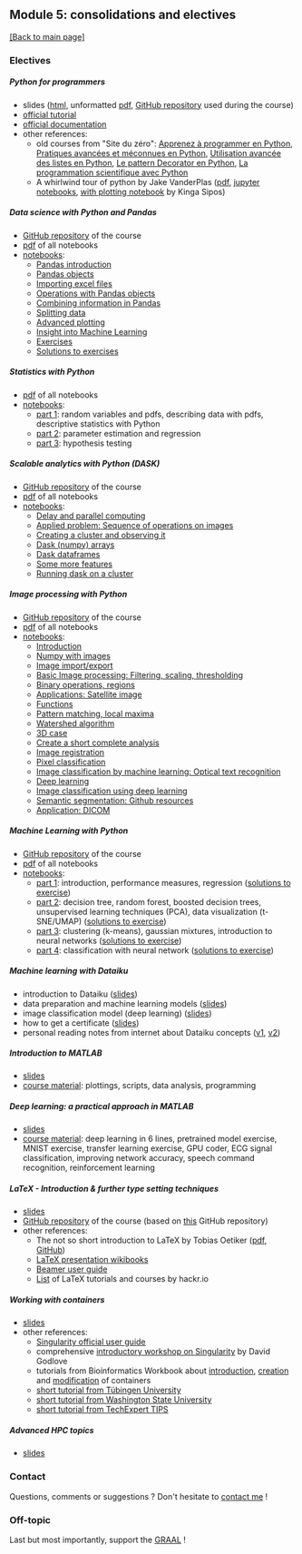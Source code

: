 ## Module 5: consolidations and electives

[[Back to main page]](../index.md)

### Electives

##### Python for programmers
- slides ([html](pdf_lectures/e1_Python_for_programmers/Python_3_for_programmers.html), unformatted [pdf](pdf_lectures/e1_Python_for_programmers/Python_3_for_programmers.pdf), [GitHub repository](https://github.com/escodebar/pfp) used during the course)
- [official tutorial](https://docs.python.org/3.7/tutorial)
- [official documentation](https://docs.python.org/3)
- other references:
    - old courses from "Site du zéro": [Apprenez à programmer en Python](http://user.oc-static.com/pdf/223267-apprenez-a-programmer-en-python.pdf), [Pratiques avancées et méconnues en Python](http://user.oc-static.com/pdf/33509-pratiques-avancees-et-meconnues-en-python.pdf), [Utilisation avancée des listes en Python](http://user.oc-static.com/pdf/213097-utilisation-avancee-des-listes-en-python.pdf), [Le pattern Decorator en Python](http://user.oc-static.com/pdf/368501-le-pattern-decorator-en-python.pdf), [La programmation scientifique avec Python](http://user.oc-static.com/pdf/547399-la-programmation-scientifique-avec-python.pdf)
    - A whirlwind tour of python by Jake VanderPlas ([pdf](https://www.oreilly.com/programming/free/files/a-whirlwind-tour-of-python.pdf), [jupyter notebooks](https://github.com/jakevdp/WhirlwindTourOfPython), [with plotting notebook](https://github.com/KingaS03/Introduction-to-Python-Course-2020January) by Kinga Sipos)

##### Data science with Python and Pandas
- [GitHub repository](https://github.com/guiwitz/NumpyPandas_course) of the course <!-- Numpy and Pandas -->
- [pdf](pdf_lectures/e2_Python_Pandas/e2_all_pandas.pdf) of all notebooks
- [notebooks](https://github.com/mariezufferey/CAS_ADS/tree/master/module5/pdf_lectures/e2_Python_Pandas/notebooks): 
    - [Pandas introduction](pdf_lectures/e2_Python_Pandas/notebooks/00-Pandas_introduction.ipynb)
    - [Pandas objects](pdf_lectures/e2_Python_Pandas/notebooks/01-Pandas_structures.ipynb)
    - [Importing excel files](pdf_lectures/e2_Python_Pandas/notebooks/02-Pandas_import.ipynb)
    - [Operations with Pandas objects](pdf_lectures/e2_Python_Pandas/notebooks/03-Pandas_operations.ipynb)
    - [Combining information in Pandas](pdf_lectures/e2_Python_Pandas/notebooks/04-Pandas_combine.ipynb)
    - [Splitting data](pdf_lectures/e2_Python_Pandas/notebooks/05-Pandas_splitting.ipynb)
    - [Advanced plotting](pdf_lectures/e2_Python_Pandas/notebooks/06-Pandas_plotting.ipynb)
    - [Insight into Machine Learning](pdf_lectures/e2_Python_Pandas/notebooks/07-Pandas_ML.ipynb)
    - [Exercises](pdf_lectures/e2_Python_Pandas/notebooks/99-Exercise.ipynb)
    - [Solutions to exercises](pdf_lectures/e2_Python_Pandas/notebooks/99-Solutions.ipynb)

##### Statistics with Python 
- [pdf](pdf_lectures/e3_Python_statistics/e3_python_statistics.pdf) of all notebooks
- [notebooks](https://github.com/mariezufferey/CAS_ADS/tree/master/module5/pdf_lectures/e3_Python_statistics/notebooks):
    - [part 1](pdf_lectures/e3_Python_statistics/notebooks/C-DSF4-NB-1.ipynb): random variables and pdfs, describing data with pdfs, descriptive statistics with Python
    - [part 2](pdf_lectures/e3_Python_statistics/notebooks/C-DSF4-NB-2.ipynb): parameter estimation and regression
    - [part 3](pdf_lectures/e3_Python_statistics/notebooks/C-DSF4-NB-3.ipynb): hypothesis testing

##### Scalable analytics with Python (DASK)
- [GitHub repository](https://github.com/guiwitz/DaskCourse) of the course
- [pdf](pdf_lectures/e4_Python_DASK/notebooks_pdf/e4_all_DASK.pdf) of all notebooks
- [notebooks](https://github.com/mariezufferey/CAS_ADS/tree/master/module5/pdf_lectures/e4_Python_DASK/notebooks):
    - [Delay and parallel computing](pdf_lectures/e4_Python_DASK/notebooks/01-Dask_delay.ipynb)
    - [Applied problem: Sequence of operations on images](pdf_lectures/e4_Python_DASK/notebooks/02-Applied_delay_images.ipynb)
    - [Creating a cluster and observing it](pdf_lectures/e4_Python_DASK/notebooks/03-Cluster_client.ipynb)
    - [Dask (numpy) arrays](pdf_lectures/e4_Python_DASK/notebooks/04-Dask_arrays.ipynb)
    - [Dask dataframes](pdf_lectures/e4_Python_DASK/notebooks/05-Dask_dataframes.ipynb)
    - [Some more features](pdf_lectures/e4_Python_DASK/notebooks/07-Specialized_dask.ipynb)
    - [Running dask on a cluster](pdf_lectures/e4_Python_DASK/notebooks/08-dask_on_cluster.ipynb)

##### Image processing with Python
- [GitHub repository](https://github.com/guiwitz/Python_image_processing) of the course
- [pdf](pdf_lectures/e5_Python_image_processing/e5_all_image_processing.pdf) of all notebooks
- [notebooks](https://github.com/mariezufferey/CAS_ADS/tree/master/module5/pdf_lectures/e5_Python_image_processing/notebooks):
    - [Introduction](pdf_lectures/e5_Python_image_processing/notebooks/01-Introduction.ipynb)
    - [Numpy with images](pdf_lectures/e5_Python_image_processing/notebooks/02-Numpy_images.ipynb)
    - [Image import/export](pdf_lectures/e5_Python_image_processing/notebooks/03-Image_import.ipynb)
    - [Basic Image processing: Filtering, scaling, thresholding](pdf_lectures/e5_Python_image_processing/notebooks/04-Filtering_thresholding.ipynb)
    - [Binary operations, regions](pdf_lectures/e5_Python_image_processing/notebooks/05-Binary_operations.ipynb)
    - [Applications: Satellite image](pdf_lectures/e5_Python_image_processing/notebooks/06-Applicatio_satellite_image.ipynb)
    - [Functions](pdf_lectures/e5_Python_image_processing/notebooks/07-Functions.ipynb)
    - [Pattern matching, local maxima](pdf_lectures/e5_Python_image_processing/notebooks/08-Pattern_matching.ipynb)
    - [Watershed algorithm](pdf_lectures/e5_Python_image_processing/notebooks/09-Watershed.ipynb)
    - [3D case](pdf_lectures/e5_Python_image_processing/notebooks/10-3D_case.ipynb)
    - [Create a short complete analysis](pdf_lectures/e5_Python_image_processing/notebooks/11-Complete_analysis.ipynb)
    - [Image registration](pdf_lectures/e5_Python_image_processing/notebooks/12-Registration.ipynb)
    - [Pixel classification](pdf_lectures/e5_Python_image_processing/notebooks/13-Pixel_classification.ipynb)
    - [Image classification by machine learning: Optical text recognition](pdf_lectures/e5_Python_image_processing/notebooks/14-OCR.ipynb)
    - [Deep learning](pdf_lectures/e5_Python_image_processing/notebooks/15-DeepLearning.ipynb)
    - [Image classification using deep learning](pdf_lectures/e5_Python_image_processing/notebooks/16-Image_classification.ipynb)
    - [Semantic segmentation: Github resources](pdf_lectures/e5_Python_image_processing/notebooks/17-Semantic_segmentation.ipynb)
    - [Application: DICOM](pdf_lectures/e5_Python_image_processing/notebooks/18-Application_DICOM.ipynb)

##### Machine Learning with Python 
- [GitHub repository](https://github.com/neworldemancer/DSF5) of the course
- [pdf](pdf_lectures/e6_Python_ML/e6_python_ML.pdf) of all notebooks
- [notebooks](https://github.com/mariezufferey/CAS_ADS/tree/master/module5/pdf_lectures/e6_Python_ML/notebooks):
    - [part 1](pdf_lectures/e6_Python_ML/notebooks/Course_1.ipynb): introduction, performance measures, regression ([solutions to exercise](pdf_lectures/e6_Python_ML/notebooks/Solutions_1.ipynb))
    - [part 2](pdf_lectures/e6_Python_ML/notebooks/Course_2.ipynb): decision tree, random forest, boosted decision trees, unsupervised learning techniques (PCA), data visualization (t-SNE/UMAP) ([solutions to exercise](pdf_lectures/e6_Python_ML/notebooks/Solutions_2.ipynb))
    - [part 3](pdf_lectures/e6_Python_ML/notebooks/Course_3.ipynb): clustering (k-means), gaussian mixtures, introduction to neural networks ([solutions to exercise](pdf_lectures/e6_Python_ML/notebooks/Solutions_3.ipynb))
    - [part 4](pdf_lectures/e6_Python_ML/notebooks/Course_4.ipynb): classification with neural network ([solutions to exercise](pdf_lectures/e6_Python_ML/notebooks/Solutions_4.ipynb))

##### Machine learning with Dataiku 
- introduction to Dataiku ([slides](pdf_lectures/e7_Dataiku/e7_0_U0Bern_Slidedeck_Intro.pdf))
- data preparation and machine learning models ([slides](pdf_lectures/e7_Dataiku/e7_1_U0Bern_HandsOn_1.pdf))
- image classification model (deep learning) ([slides](pdf_lectures/e7_Dataiku/e7_3_Hands-On_Deep_Learning_Session_Simpsons.pdf))
- how to get a certificate ([slides](pdf_lectures/e7_Dataiku/e7_2_U0Bern_Slidedeck_Certifiable.pdf))
- personal reading notes from internet about Dataiku concepts ([v1](pdf_lectures/e7_Dataiku/e7_dataiku_info.pdf), [v2](pdf_lectures/e7_Dataiku/e7_wwww_concepts.pdf))


##### Introduction to MATLAB 
- [slides](pdf_lectures/e8_intro_Matlab/e8_WorkshopSlides.pdf)
- [course material](https://github.com/mariezufferey/CAS_ADS/tree/master/module5/pdf_lectures/e8_intro_Matlab/Matlab_drive): plottings, scripts, data analysis, programming  


##### Deep learning: a practical approach in MATLAB 
- [slides](pdf_lectures/e9_Deep_Learning_Matlab/DeepLearningWorkshopSlides.pdf)
- [course material](https://github.com/mariezufferey/CAS_ADS/tree/master/module5/pdf_lectures/e9_Deep_Learning_Matlab/Matlab_drive): deep learning in 6 lines, pretrained model exercise, MNIST exercise, transfer learning exercise, GPU coder, ECG signal classification, improving network accuracy, speech command recognition, reinforcement learning

##### LaTeX - Introduction & further type setting techniques
- [slides](pdf_lectures/e12_LaTeXCourse.pdf)
- [GitHub repository](https://github.com/KingaS03/latex-course) of the course (based on [this](https://github.com/jdleesmiller/latex-course) GitHub repository)
- other references:
    - The not so short introduction to LaTeX by Tobias Oetiker ([pdf](https://tobi.oetiker.ch/lshort/lshort.pdf), [GitHub](https://github.com/oetiker/lshort))
    - [LaTeX presentation wikibooks](https://en.wikibooks.org/wiki/LaTeX/Presentations)
    - [Beamer user guide](http://tug.ctan.org/macros/latex/contrib/beamer/doc/beameruserguide.pdf)
    - [List](https://hackr.io/tutorials/learn-latex) of LaTeX tutorials and courses by hackr.io
    
##### Working with containers 
- [slides](pdf_lectures/e11_containers_course.pdf)
- other references:
    - [Singularity official user guide](https://singularity.lbl.gov/user-guide)
    - comprehensive [introductory workshop on Singularity](https://singularity-tutorial.github.io) by David Godlove 
    - tutorials from Bioinformatics Workbook about [introduction](https://bioinformaticsworkbook.org/Appendix/HPC/Containers/Intro_Singularity.html#gsc.tab=0), [creation](https://bioinformaticsworkbook.org/Appendix/HPC/Containers/creatingContainers.html#gsc.tab=0) and [modification](https://bioinformaticsworkbook.org/Appendix/HPC/Containers/modifyingExistingContainers.html#gsc.tab=0) of containers
    - [short tutorial from Tübingen University](https://uni-tuebingen.de/en/108114)
    - [short tutorial from Washington State University](https://hpc.wsu.edu/programmers-guide/singularity)
    - [short tutorial from TechExpert TIPS](https://techexpert.tips/fr/singularity-fr/utilisation-de-commandement-de-base-de-singularity)
    
##### Advanced HPC topics 
- [slides](pdf_lectures/e10_SCITS-UBELIX-Advanced.pdf)    
    
### Contact
Questions, comments or suggestions ? Don't hesitate to [contact me](mailto:zufferey.marie@bluewin.ch) !

### Off-topic
Last but most importantly, support the [GRAAL](http://graal-defenseanimale.org) !

